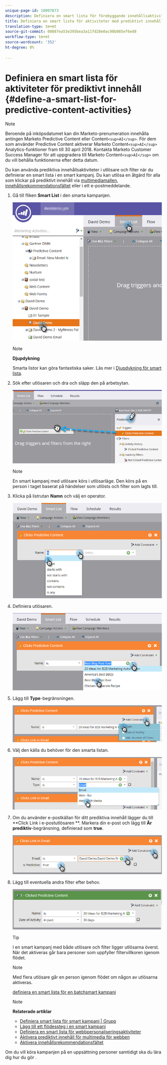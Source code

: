 ```yaml
---
unique-page-id: 10097873
description: Definiera en smart lista för förebyggande innehållsaktiviteter - Marketo Docs - Produktdokumentation
title: Definiera en smart lista för aktiviteter med prediktivt innehåll
translation-type: tm+mt
source-git-commit: 00887ea53e395bea3a11fd28e0ac98b085ef6ed8
workflow-type: tm+mt
source-wordcount: '352'
ht-degree: 0%

---
```



# Definiera en smart lista för aktiviteter för prediktivt innehåll {#define-a-smart-list-for-predictive-content-activities}

>[!NOTE]
>
>Beroende på inköpsdatumet kan din Marketo-prenumeration innehålla antingen Marketo Predictive Content eller Content`<sup>AI</sup>`. För dem som använder Predictive Content aktiverar Marketo Content`<sup>AI</sup>` Analytics-funktioner fram till 30 april 2018. Kontakta Marketo Customer Success Manager för att uppgradera till Marketo Content`<sup>AI</sup>` om du vill behålla funktionerna efter detta datum.

Du kan använda prediktiva innehållsaktiviteter i utlösare och filter när du definierar en smart lista i en smart kampanj. Du kan utlösa en åtgärd för alla som klickar på prediktivt innehåll via [multimediamallen](enabling-predictive-content/enable-predictive-content-for-web-rich-media.md), [innehållsrekommendationsfältet](enabling-predictive-content/enable-the-content-recommendation-bar.md) eller i ett e-postmeddelande.

1. Gå till fliken **Smart List** i den smarta kampanjen.

   ![](assets/smart-list-1.png)

   >[!NOTE]
   >
   >**Djupdykning**
   >
   >
   >Smarta listor kan göra fantastiska saker. Läs mer i [Djupdykning för smart lista](../../product-docs/core-marketo-concepts/smart-campaigns/understanding-smart-campaigns.md).

1. Sök efter utlösaren och dra och släpp den på arbetsytan.

   ![](assets/smart-list-drag-trigger-hands.png)

   >[!NOTE]
   >
   >En smart kampanj med utlösare körs i utlösarläge. Den körs på en person i taget baserat på händelser som utlösts och filter som lagts till.

1. Klicka på listrutan **Namn** och välj en operator.

   ![](assets/smart-list-dropdown-hands.png)

1. Definiera utlösaren.

   ![](assets/smart-lislt-select-content-hands.png)

1. Lägg till **Type**-begränsningen.

   ![](assets/clicks-predictive-content-add-constraint-hands.png)

1. Välj den källa du behöver för den smarta listan.

   ![](assets/pc-add-constraint.png)

1. Om du använder e-postkällan för ditt prediktiva innehåll lägger du till **Click Link i e-postutlösaren **. Markera din e-post och lägg till **Är prediktiv**-begränsning, definierad som **true**.

   ![](assets/clicks-link-in-email-trigger-hands.png)

1. Lägg till eventuella andra filter efter behov.

   ![](assets/clicked-predictive-content-filter.png)

   >[!TIP]
   >
   >I en smart kampanj med både utlösare och filter ligger utlösarna överst. När det aktiveras går bara personer som uppfyller filtervillkoren igenom flödet.

   >[!NOTE]
   >
   >Med flera utlösare går en person igenom flödet om någon av utlösarna aktiveras.

   [definiera en smart lista för en batchsmart kampanj](../../product-docs/core-marketo-concepts/smart-campaigns/creating-a-smart-campaign/define-smart-list-for-smart-campaign-batch.md)

   >[!NOTE]
   >
   >**Relaterade artiklar**
   >
   >    
   >    
   >    * [Definiera smart lista för smart kampanj | Grupp](../../product-docs/core-marketo-concepts/smart-campaigns/creating-a-smart-campaign/define-smart-list-for-smart-campaign-batch.md)
   >    * [Lägg till ett flödessteg i en smart kampanj](../../product-docs/core-marketo-concepts/smart-campaigns/flow-actions/add-a-flow-step-to-a-smart-campaign.md)
   >    * [Definiera en smart lista för webbpersonaliseringsaktiviteter](../../product-docs/web-personalization/working-with-web-campaigns/define-a-smart-list-for-web-personalization-activities.md)
   >    * [Aktivera prediktivt innehåll för multimedia för webben](enabling-predictive-content/enable-predictive-content-for-web-rich-media.md)
   >    * [Aktivera innehållsrekommendationsfältet](enabling-predictive-content/enable-the-content-recommendation-bar.md)


Om du vill köra kampanjen på en uppsättning personer samtidigt ska du lära dig hur du gör .